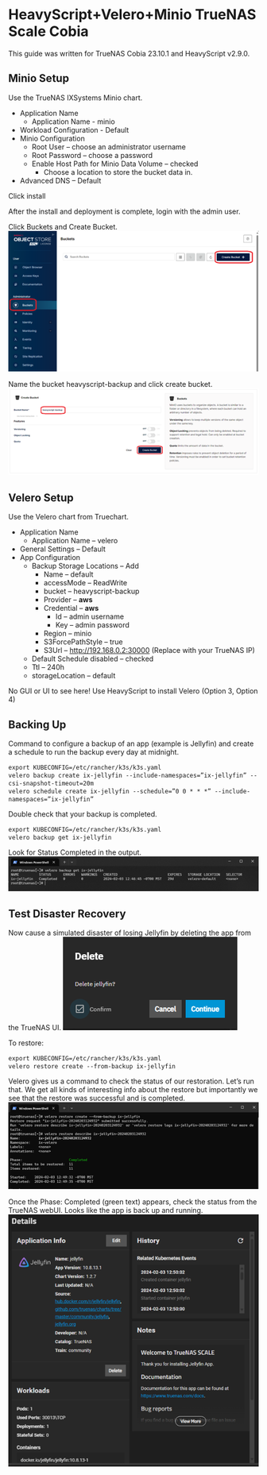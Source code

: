 # HeavyScript+Velero+Minio TrueNAS Scale Cobia

This guide was written for TrueNAS Cobia 23.10.1 and HeavyScript v2.9.0.

## Minio Setup

Use the TrueNAS IXSystems Minio chart.

* Application Name
  - Application Name - minio
* Workload Configuration - Default
* Minio Configuration
  - Root User – choose an administrator username
  - Root Password – choose a password
  - Enable Host Path for Minio Data Volume – checked
    - Choose a location to store the bucket data in.
* Advanced DNS – Default

Click install

After the install and deployment is complete, login with the admin user.

Click Buckets and Create Bucket.
![Minio Create Bucket Step 1](img/velero-minio-create-bucket.png)

Name the bucket heavyscript-backup and click create bucket.
![Minio Create Bucket Step 2](img/velero-minio-create-bucket-2.png)

## Velero Setup

Use the Velero chart from Truechart.

- Application Name
  - Application Name – velero
- General Settings – Default
- App Configuration
  - Backup Storage Locations – Add
    - Name – default
    - accessMode – ReadWrite
    - bucket – heavyscript-backup
    - Provider – **aws**
    - Credential – **aws**
      - Id – admin username
      - Key – admin password
    - Region – minio
    - S3ForcePathStyle – true
    - S3Url – http://192.168.0.2:30000 (Replace with your TrueNAS IP)
  - Default Schedule disabled – checked
  - Ttl – 240h
  - storageLocation – default

No GUI or UI to see here! Use HeavyScript to install Velero (Option 3, Option 4)

## Backing Up

Command to configure a backup of an app (example is Jellyfin) and create a schedule to run the backup every day at midnight.

```
export KUBECONFIG=/etc/rancher/k3s/k3s.yaml
velero backup create ix-jellyfin --include-namespaces=”ix-jellyfin” --csi-snapshot-timeout=20m
velero schedule create ix-jellyfin --schedule=”0 0 * * *” --include-namespaces=”ix-jellyfin”
```

Double check that your backup is completed.

```
export KUBECONFIG=/etc/rancher/k3s/k3s.yaml
velero backup get ix-jellyfin
```

Look for Status Completed in the output.
![Velero Verify Backup](img/velero-backup-verify.png)

## Test Disaster Recovery

Now cause a simulated disaster of losing Jellyfin by deleting the app from the TrueNAS UI.
![Create Disaster](img/velero-create-disaster.png)

To restore:

```
export KUBECONFIG=/etc/rancher/k3s/k3s.yaml
velero restore create --from-backup ix-jellyfin
```

Velero gives us a command to check the status of our restoration. Let’s run that. We get all kinds of interesting info about the restore but importantly we see that the restore was successful and is completed.
![Velero Restore](img/velero-restore.png)

Once the Phase: Completed (green text) appears, check the status from the TrueNAS webUI. Looks like the app is back up and running.
![Velero Complete](img/velero-complete.png)
